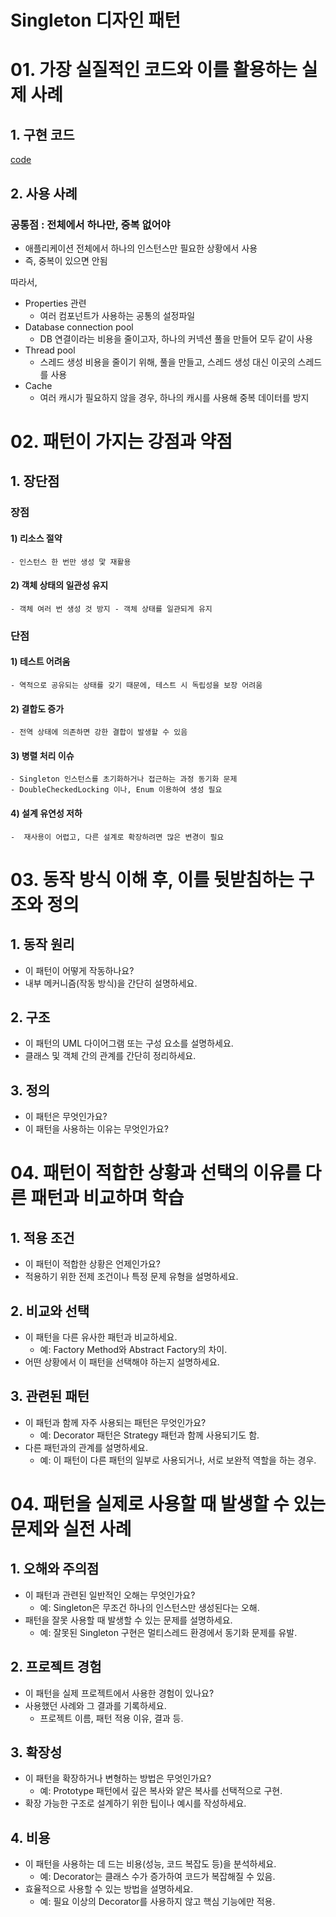 # Singleton 디자인 패턴

# 01. 가장 실질적인 코드와 이를 활용하는 실제 사례

## 1. 구현 코드
[code](code)

## 2. 사용 사례
### 공통점 : 전체에서 하나만, 중복 없어야  

- 애플리케이션 전체에서 하나의 인스턴스만 필요한 상황에서 사용 
- 즉, 중복이 있으면 안됨 

따라서, 
- Properties 관련
  - 여러 컴포넌트가 사용하는 공통의 설정파일
- Database connection pool
  - DB 연결이라는 비용을 줄이고자, 하나의 커넥션 풀을 만들어 모두 같이 사용 
- Thread pool
  - 스레드 생성 비용을 줄이기 위해, 풀을 만들고, 스레드 생성 대신 이곳의 스레드를 사용 
- Cache 
  - 여러 캐시가 필요하지 않을 경우, 하나의 캐시를 사용해 중복 데이터를 방지


# 02.  패턴이 가지는 강점과 약점

## 1. 장단점
### 장점
#### 1) 리소스 절약
    - 인스턴스 한 번만 생성 맟 재활용
#### 2) 객체 상태의 일관성 유지
    - 객체 여러 번 생성 것 방지 - 객체 상태를 일관되게 유지

### 단점
#### 1) 테스트 어려움 
    - 역적으로 공유되는 상태를 갖기 때문에, 테스트 시 독립성을 보장 어려움
#### 2) 결합도 증가
    - 전역 상태에 의존하면 강한 결합이 발생할 수 있음
#### 3) 병렬 처리 이슈
    - Singleton 인스턴스를 초기화하거나 접근하는 과정 동기화 문제
    - DoubleCheckedLocking 이나, Enum 이용하여 생성 필요 
#### 4) 설계 유연성 저하
    -  재사용이 어렵고, 다른 설계로 확장하려면 많은 변경이 필요


# 03. 동작 방식 이해 후, 이를 뒷받침하는 구조와 정의

## 1. 동작 원리
- 이 패턴이 어떻게 작동하나요?
- 내부 메커니즘(작동 방식)을 간단히 설명하세요.



## 2. 구조
- 이 패턴의 UML 다이어그램 또는 구성 요소를 설명하세요.
- 클래스 및 객체 간의 관계를 간단히 정리하세요.


## 3. 정의
- 이 패턴은 무엇인가요?
- 이 패턴을 사용하는 이유는 무엇인가요?


# 04.  패턴이 적합한 상황과 선택의 이유를 다른 패턴과 비교하며 학습


## 1. 적용 조건
- 이 패턴이 적합한 상황은 언제인가요?
- 적용하기 위한 전제 조건이나 특정 문제 유형을 설명하세요.

## 2. 비교와 선택
- 이 패턴을 다른 유사한 패턴과 비교하세요.
  - 예: Factory Method와 Abstract Factory의 차이.
- 어떤 상황에서 이 패턴을 선택해야 하는지 설명하세요.


## 3. 관련된 패턴
- 이 패턴과 함께 자주 사용되는 패턴은 무엇인가요?
  - 예: Decorator 패턴은 Strategy 패턴과 함께 사용되기도 함.
- 다른 패턴과의 관계를 설명하세요.
  - 예: 이 패턴이 다른 패턴의 일부로 사용되거나, 서로 보완적 역할을 하는 경우.


# 04.  패턴을 실제로 사용할 때 발생할 수 있는 문제와 실전 사례

## 1. 오해와 주의점
- 이 패턴과 관련된 일반적인 오해는 무엇인가요?
  - 예: Singleton은 무조건 하나의 인스턴스만 생성된다는 오해.
- 패턴을 잘못 사용할 때 발생할 수 있는 문제를 설명하세요.
  - 예: 잘못된 Singleton 구현은 멀티스레드 환경에서 동기화 문제를 유발.



## 2. 프로젝트 경험
- 이 패턴을 실제 프로젝트에서 사용한 경험이 있나요?
- 사용했던 사례와 그 결과를 기록하세요.
  - 프로젝트 이름, 패턴 적용 이유, 결과 등.



## 3. 확장성
- 이 패턴을 확장하거나 변형하는 방법은 무엇인가요?
  - 예: Prototype 패턴에서 깊은 복사와 얕은 복사를 선택적으로 구현.
- 확장 가능한 구조로 설계하기 위한 팁이나 예시를 작성하세요.



## 4. 비용
- 이 패턴을 사용하는 데 드는 비용(성능, 코드 복잡도 등)을 분석하세요.
  - 예: Decorator는 클래스 수가 증가하여 코드가 복잡해질 수 있음.
- 효율적으로 사용할 수 있는 방법을 설명하세요.
  - 예: 필요 이상의 Decorator를 사용하지 않고 핵심 기능에만 적용.